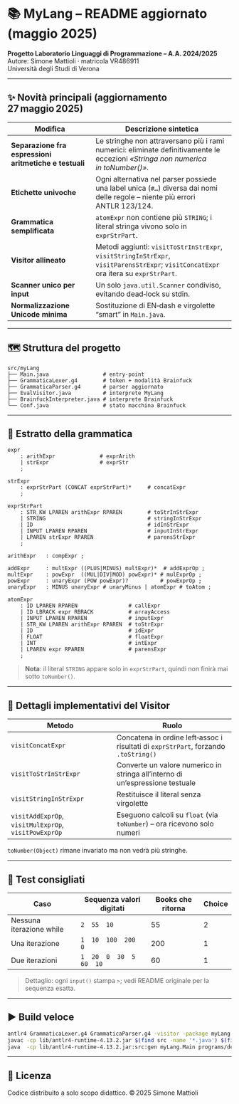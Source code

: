 
# 📚 MyLang – README aggiornato (maggio 2025)

**Progetto Laboratorio Linguaggi di Programmazione – A.A. 2024/2025**  
Autore: Simone Mattioli · matricola VR486911  
Università degli Studi di Verona

---

## ✨ Novità principali (aggiornamento 27 maggio 2025)

| Modifica | Descrizione sintetica |
|----------|-----------------------|
| **Separazione fra espressioni aritmetiche e testuali** | Le stringhe non attraversano più i rami numerici: eliminate definitivamente le eccezioni *«Stringa non numerica in toNumber()»*. |
| **Etichette univoche** | Ogni alternativa nel parser possiede una label unica (`#…`) diversa dai nomi delle regole – niente più errori ANTLR 123/124. |
| **Grammatica semplificata** | `atomExpr` non contiene più `STRING`; i literal stringa vivono solo in `exprStrPart`. |
| **Visitor allineato** | Metodi aggiunti: `visitToStrInStrExpr`, `visitStringInStrExpr`, `visitParensStrExpr`; `visitConcatExpr` ora itera su `exprStrPart`. |
| **Scanner unico per input** | Un solo `java.util.Scanner` condiviso, evitando dead‑lock su stdin. |
| **Normalizzazione Unicode minima** | Sostituzione di EN‑dash e virgolette “smart” in `Main.java`. |

---

## 🗺️ Struttura del progetto

```text
src/myLang
├── Main.java                 # entry‑point
├── GrammaticaLexer.g4        # token + modalità Brainfuck
├── GrammaticaParser.g4       # parser aggiornato
├── EvalVisitor.java          # interprete MyLang
├── BrainfuckInterpreter.java # interprete Brainfuck
└── Conf.java                 # stato macchina Brainfuck
```

---

## 🧩 Estratto della grammatica

```antlr
expr
    : arithExpr              # exprArith
    | strExpr                # exprStr
    ;

strExpr
    : exprStrPart (CONCAT exprStrPart)*     # concatExpr
    ;

exprStrPart
    : STR_KW LPAREN arithExpr RPAREN        # toStrInStrExpr
    | STRING                                # stringInStrExpr
    | ID                                    # idInStrExpr
    | INPUT LPAREN RPAREN                   # inputInStrExpr
    | LPAREN strExpr RPAREN                 # parensStrExpr
    ;

arithExpr   : compExpr ;

addExpr     : multExpr ((PLUS|MINUS) multExpr)*  # addExprOp ;
multExpr    : powExpr  ((MUL|DIV|MOD) powExpr)* # mulExprOp ;
powExpr     : unaryExpr (POW powExpr)?          # powExprOp ;
unaryExpr   : MINUS unaryExpr # unaryMinus | atomExpr # toAtom ;

atomExpr
    : ID LPAREN RPAREN                # callExpr
    | ID LBRACK expr RBRACK           # arrayAccess
    | INPUT LPAREN RPAREN             # inputExpr
    | STR_KW LPAREN arithExpr RPAREN  # toStrExpr
    | ID                              # idExpr
    | FLOAT                           # floatExpr
    | INT                             # intExpr
    | LPAREN expr RPAREN              # parensExpr
    ;
```

> **Nota**: il literal `STRING` appare solo in `exprStrPart`, quindi non finirà mai sotto `toNumber()`.

---

## 🔨 Dettagli implementativi del Visitor

| Metodo | Ruolo |
|--------|-------|
| `visitConcatExpr` | Concatena in ordine left‑assoc i risultati di `exprStrPart`, forzando `.toString()` |
| `visitToStrInStrExpr` | Converte un valore numerico in stringa all’interno di un’espressione testuale |
| `visitStringInStrExpr` | Restituisce il literal senza virgolette |
| `visitAddExprOp`, `visitMulExprOp`, `visitPowExprOp` | Eseguono calcoli su `float` (via `toNumber`) – ora ricevono solo numeri |

`toNumber(Object)` rimane invariato ma non vedrà più stringhe.

---

## 🧪 Test consigliati

| Caso | Sequenza valori digitati | Books che ritorna | Choice |
|------|-------------------------|-------------------|--------|
| Nessuna iterazione while | `2  55  10`      | 55  | 2 |
| Una iterazione           | `1  10  100  200  0` | 200 | 1 |
| Due iterazioni           | `1  20  0  30  5  60  10` | 60  | 1 |

> Dettaglio: ogni `input()` stampa `>`; vedi README originale per la sequenza esatta.

---

## ▶️ Build veloce

```bash
antlr4 GrammaticaLexer.g4 GrammaticaParser.g4 -visitor -package myLang -o gen
javac -cp lib/antlr4-runtime-4.13.2.jar $(find src -name '*.java') $(find gen -name '*.java')
java  -cp lib/antlr4-runtime-4.13.2.jar:src:gen myLang.Main programs/demo.myl
```

---

## 📝 Licenza

Codice distribuito a solo scopo didattico. © 2025 Simone Mattioli
